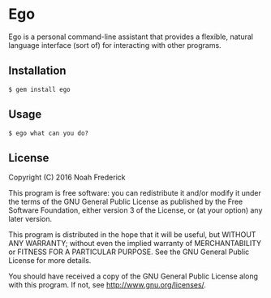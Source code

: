 # Ego

Ego is a personal command-line assistant that provides a flexible, natural
language interface (sort of) for interacting with other programs.

## Installation

    $ gem install ego

## Usage

    $ ego what can you do?

## License

Copyright (C) 2016  Noah Frederick

This program is free software: you can redistribute it and/or modify
it under the terms of the GNU General Public License as published by
the Free Software Foundation, either version 3 of the License, or
(at your option) any later version.

This program is distributed in the hope that it will be useful,
but WITHOUT ANY WARRANTY; without even the implied warranty of
MERCHANTABILITY or FITNESS FOR A PARTICULAR PURPOSE.  See the
GNU General Public License for more details.

You should have received a copy of the GNU General Public License
along with this program.  If not, see <http://www.gnu.org/licenses/>.
